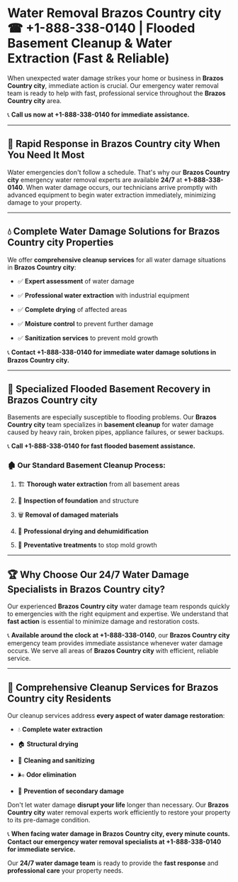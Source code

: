 # Water Removal Brazos Country city ☎ +1-888-338-0140 | Flooded Basement Cleanup & Water Extraction (Fast & Reliable)

When unexpected water damage strikes your home or business in **Brazos Country city**, immediate action is crucial. Our emergency water removal team is ready to help with fast, professional service throughout the **Brazos Country city** area. 

📞 **Call us now at +1-888-338-0140 for immediate assistance.**
---
## 🚀 Rapid Response in Brazos Country city When You Need It Most
Water emergencies don't follow a schedule. That's why our **Brazos Country city** emergency water removal experts are available **24/7** at **+1-888-338-0140**. When water damage occurs, our technicians arrive promptly with advanced equipment to begin water extraction immediately, minimizing damage to your property.
---
## 💧 Complete Water Damage Solutions for Brazos Country city Properties
We offer **comprehensive cleanup services** for all water damage situations in **Brazos Country city**:
- ✅ **Expert assessment** of water damage  
- ✅ **Professional water extraction** with industrial equipment  
- ✅ **Complete drying** of affected areas  
- ✅ **Moisture control** to prevent further damage  
- ✅ **Sanitization services** to prevent mold growth  
📞 **Contact +1-888-338-0140 for immediate water damage solutions in Brazos Country city.**
---
## 🌊 Specialized Flooded Basement Recovery in Brazos Country city
Basements are especially susceptible to flooding problems. Our **Brazos Country city** team specializes in **basement cleanup** for water damage caused by heavy rain, broken pipes, appliance failures, or sewer backups. 
📞 **Call +1-888-338-0140 for fast flooded basement assistance.**
### 🏚️ Our Standard Basement Cleanup Process:
1. 🏗️ **Thorough water extraction** from all basement areas  
2. 🔎 **Inspection of foundation** and structure  
3. 🗑️ **Removal of damaged materials**  
4. 💨 **Professional drying and dehumidification**  
5. 🚫 **Preventative treatments** to stop mold growth  
---
## 🏆 Why Choose Our 24/7 Water Damage Specialists in Brazos Country city?
Our experienced **Brazos Country city** water damage team responds quickly to emergencies with the right equipment and expertise. We understand that **fast action** is essential to minimize damage and restoration costs.
📞 **Available around the clock at +1-888-338-0140**, our **Brazos Country city** emergency team provides immediate assistance whenever water damage occurs. We serve all areas of **Brazos Country city** with efficient, reliable service.
---
## 🧹 Comprehensive Cleanup Services for Brazos Country city Residents
Our cleanup services address **every aspect of water damage restoration**:
- 💧 **Complete water extraction**  
- 🏠 **Structural drying**  
- 🧼 **Cleaning and sanitizing**  
- 🌬️ **Odor elimination**  
- 🚫 **Prevention of secondary damage**  
Don't let water damage **disrupt your life** longer than necessary. Our **Brazos Country city** water removal experts work efficiently to restore your property to its pre-damage condition.
📞 **When facing water damage in Brazos Country city, every minute counts. Contact our emergency water removal specialists at +1-888-338-0140 for immediate service.**
Our **24/7 water damage team** is ready to provide the **fast response** and **professional care** your property needs.
